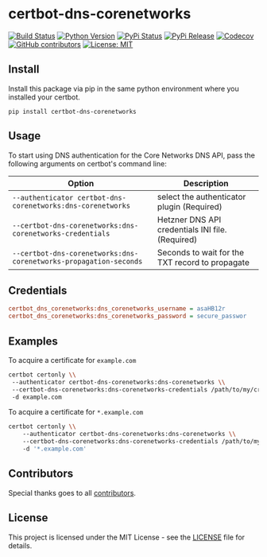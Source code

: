 # certbot-dns-corenetworks

[![Build Status](https://img.shields.io/drone/build/thegeeklab/certbot-dns-corenetworks?logo=drone)](https://cloud.drone.io/thegeeklab/certbot-dns-corenetworks)
[![Python Version](https://img.shields.io/pypi/pyversions/certbot-dns-corenetworks.svg)](https://pypi.org/project/certbot-dns-corenetworks/)
[![PyPi Status](https://img.shields.io/pypi/status/certbot-dns-corenetworks.svg)](https://pypi.org/project/certbot-dns-corenetworks/)
[![PyPi Release](https://img.shields.io/pypi/v/certbot-dns-corenetworks.svg)](https://pypi.org/project/certbot-dns-corenetworks/)
[![Codecov](https://img.shields.io/codecov/c/github/thegeeklab/certbot-dns-corenetworks)](https://codecov.io/gh/thegeeklab/certbot-dns-corenetworks)
[![GitHub contributors](https://img.shields.io/github/contributors/thegeeklab/certbot-dns-corenetworks)](https://github.com/thegeeklab/certbot-dns-corenetworks/graphs/contributors)
[![License: MIT](https://img.shields.io/github/license/thegeeklab/certbot-dns-corenetworks)](https://github.com/thegeeklab/certbot-dns-corenetworks/blob/master/LICENSE)

## Install

Install this package via pip in the same python environment where you installed your certbot.

```console
pip install certbot-dns-corenetworks
```

## Usage

To start using DNS authentication for the Core Networks DNS API, pass the following arguments on certbot's command line:

| Option                                                               | Description                                      |
|----------------------------------------------------------------------|--------------------------------------------------|
| `--authenticator certbot-dns-corenetworks:dns-corenetworks`          | select the authenticator plugin (Required)       |
| `--certbot-dns-corenetworks:dns-corenetworks-credentials`            | Hetzner DNS API credentials INI file. (Required) |
| `--certbot-dns-corenetworks:dns-corenetworks-propagation-seconds`    | Seconds to wait for the TXT record to propagate  |

## Credentials

```ini
certbot_dns_corenetworks:dns_corenetworks_username = asaHB12r
certbot_dns_corenetworks:dns_corenetworks_password = secure_passwor
```

## Examples

To acquire a certificate for `example.com`

```bash
certbot certonly \\
 --authenticator certbot-dns-corenetworks:dns-corenetworks \\
 --certbot-dns-corenetworks:dns-corenetworks-credentials /path/to/my/credentials.ini \\
 -d example.com
```

To acquire a certificate for ``*.example.com``

```bash
certbot certonly \\
    --authenticator certbot-dns-corenetworks:dns-corenetworks \\
    --certbot-dns-corenetworks:dns-corenetworks-credentials /path/to/my/credentials.ini \\
    -d '*.example.com'
```

## Contributors

Special thanks goes to all [contributors](https://github.com/thegeeklab/certbot-dns-corenetworks/graphs/contributors).

## License

This project is licensed under the MIT License - see the [LICENSE](https://github.com/thegeeklab/certbot-dns-corenetworks/blob/master/LICENSE) file for details.
